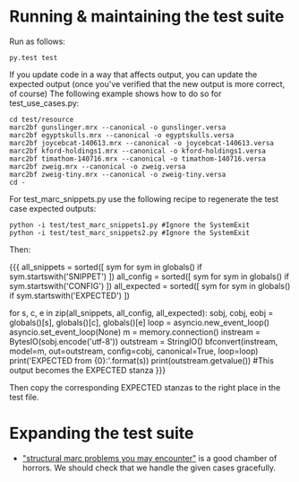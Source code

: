 # Running & maintaining the test suite

Run as follows:

	py.test test

If you update code in a way that affects output, you can update the expected output
(once you've verified that the new output is more correct, of course)
The following example shows how to do so for test_use_cases.py:

    cd test/resource
    marc2bf gunslinger.mrx --canonical -o gunslinger.versa
    marc2bf egyptskulls.mrx --canonical -o egyptskulls.versa
    marc2bf joycebcat-140613.mrx --canonical -o joycebcat-140613.versa
    marc2bf kford-holdings1.mrx --canonical -o kford-holdings1.versa
    marc2bf timathom-140716.mrx --canonical -o timathom-140716.versa
    marc2bf zweig.mrx --canonical -o zweig.versa
    marc2bf zweig-tiny.mrx --canonical -o zweig-tiny.versa
    cd -

For test_marc_snippets.py use the following recipe to regenerate the test case expected outputs:

	python -i test/test_marc_snippets1.py #Ignore the SystemExit
	python -i test/test_marc_snippets2.py #Ignore the SystemExit

Then:

{{{
all_snippets = sorted([ sym for sym in globals() if sym.startswith('SNIPPET') ])
all_config = sorted([ sym for sym in globals() if sym.startswith('CONFIG') ])
all_expected = sorted([ sym for sym in globals() if sym.startswith('EXPECTED') ])

for s, c, e in zip(all_snippets, all_config, all_expected):
    sobj, cobj, eobj = globals()[s], globals()[c], globals()[e]
    loop = asyncio.new_event_loop()
    asyncio.set_event_loop(None)
    m = memory.connection()
    instream = BytesIO(sobj.encode('utf-8'))
    outstream = StringIO()
    bfconvert(instream, model=m, out=outstream, config=cobj, canonical=True, loop=loop)
    print('EXPECTED from {0}:'.format(s))
    print(outstream.getvalue()) #This output becomes the EXPECTED stanza
}}}

Then copy the corresponding EXPECTED stanzas to the right place in the test file.

# Expanding the test suite

* ["structural marc problems you may encounter"](https://bibwild.wordpress.com/2010/02/02/structural-marc-problems-you-may-encounter/) is a good chamber of horrors. We should check that we handle the given cases gracefully.
